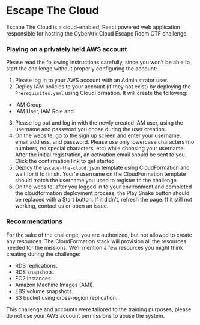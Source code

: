 # Escape The Cloud

Escape The Cloud is a cloud-enabled, React powered web application responsible for hosting the CyberArk Cloud Escape Room CTF challenge.

### Playing on a privately held AWS account

Please read the following instructions carefully, since you won’t be able to start the challenge without properly configuring the account:

 1. Please log in to your AWS account with an Administrator user.
 2. Deploy IAM policies to your account (if they not exist) by deploying the `Prerequisites.yaml` using CloudFormation. It will create the following:
   - IAM Group
   - IAM User, IAM Role and
 3. Please log out and log in with the newly created IAM user, using the username and password you chose during the user creation.
 6. On the website, go to the sign up screen and enter your username, email address, and password. Please use only lowercase characters (no numbers, no special characters, etc) while choosing your username. After the initial registration, an activation email should be sent to you. Click the confirmation link to get started.
 7. Deploy the `escape-the-cloud.json` template using CloudFormation and wait for it to finish. Your'e username on the CloudFormation template should match the username you used to register to the challenge.
 8. On the website, after you logged in to your environment and completed the cloudformation deployment process, the Play Snake button should be replaced with a Start button. If it didn’t, refresh the page. If it still not working, contact us or open an issue.

### Recommendations

For the sake of the challenge, you are authorized, but not allowed to create any resources. The CloudFormation stack will provision all the resources needed for the missions. We’ll mention a few resources you might think creating during the challenge:
- RDS replications.
- RDS snapshots.
- EC2 Instances.
- Amazon Machine Images (AMI).
- EBS volume snapshots.
- S3 bucket using cross-region replication.

This challenge and accounts were tailored to the training purposes, please do not use your  AWS account permissions to abuse the system.
